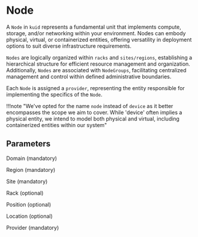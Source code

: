 # Node

A `Node` in `kuid` represents a fundamental unit that implements compute, storage, and/or networking within your environment. Nodes can embody physical, virtual, or containerized entities, offering versatility in deployment options to suit diverse infrastructure requirements.

`Nodes` are logically organized within `racks` and `sites/regions`, establishing a hierarchical structure for efficient resource management and organization. Additionally, `Nodes` are associated with `NodeGroups`, facilitating centralized management and control within defined administrative boundaries.

Each `Node` is assigned a `provider`, representing the entity responsible for implementing the specifics of the `Node`.

!!!note "We've opted for the name `node` instead of `device` as it better encompasses the scope we aim to cover. While 'device' often implies a physical entity, we intend to model both physical and virtual, including containerized entities within our system"

## Parameters

Domain (mandatory)

Region (mandatory)

Site (mandatory)

Rack (optional)

Position (optional)

Location (optional)

Provider (mandatory)
